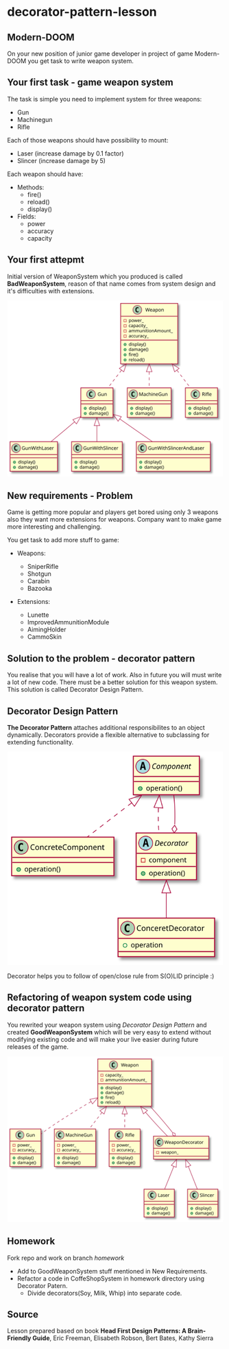 # decorator-pattern-lesson

## Modern-DOOM

On your new position of junior game developer in project of game Modern-DOOM you get task to write weapon system.

## Your first task - game weapon system

The task is simple you need to implement system for three weapons:

* Gun
* Machinegun
* Rifle

Each of those weapons should have possibility to mount:

* Laser (increase damage by 0.1 factor)
* Slincer (increase damage by 5)

Each weapon should have:

* Methods:
  * fire()
  * reload()
  * display()
* Fields:
  * power
  * accuracy
  * capacity

## Your first attepmt

Initial version of WeaponSystem which you produced is called **BadWeaponSystem**, reason of that name comes from system design and it's difficulties with extensions.

![Alt text](./docs/out/docs/BadWeaponSystem/BadWeaponSystem.svg)

## New requirements - Problem

Game is getting more popular and players get bored using only 3 weapons also they want more extensions for weapons. Company want to make game more interesting and challenging.

You get task to add more stuff to game:

* Weapons:

  * SniperRifle
  * Shotgun
  * Carabin
  * Bazooka

* Extensions:
  * Lunette
  * ImprovedAmmunitionModule
  * AimingHolder
  * CammoSkin

## Solution to the problem - decorator pattern

You realise that you will have a lot of work. Also in future you will must write a lot of new code. There must be a better solution for this weapon system. This solution is called Decorator Design Pattern.

## Decorator Design Pattern

**The Decorator Pattern** attaches additional responsibilites to an object dynamically. Decorators provide a flexible alternative to subclassing for extending functionality.

![Alt text](./docs/out/docs/decorator-schema/decorator-schema.svg)

Decorator helps you to follow  of open/close rule from S(O)LID principle :)

## Refactoring of weapon system code using decorator pattern

You rewrited your weapon system using *Decorator Design Pattern* and created **GoodWeaponSystem** which will be very easy to extend without modifying existing code and will make your live easier during future releases of the game.

![Alt text](./docs/out/docs/GoodWeaponSystem/GoodWeaponSystem.svg)

## Homework

Fork repo and work on branch *homework*

* Add to GoodWeaponSystem stuff mentioned in New Requirements.
* Refactor a code in CoffeShopSystem in homework directory using Decorator Patern.
  * Divide decorators(Soy, Milk, Whip) into separate code.

## Source

Lesson prepared based on book **Head First Design Patterns: A Brain-Friendly Guide**, Eric Freeman, Elisabeth Robson, Bert Bates, Kathy Sierra
